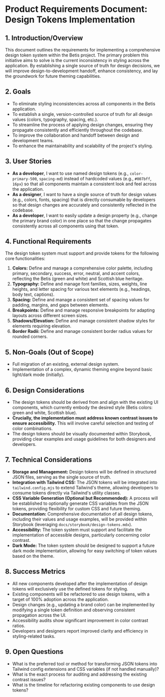 # Product Requirements Document: Design Tokens Implementation

## 1. Introduction/Overview

This document outlines the requirements for implementing a comprehensive design token system within the Betis project. The primary problem this initiative aims to solve is the current inconsistency in styling across the application. By establishing a single source of truth for design decisions, we will improve design-to-development handoff, enhance consistency, and lay the groundwork for future theming capabilities.

## 2. Goals

*   To eliminate styling inconsistencies across all components in the Betis application.
*   To establish a single, version-controlled source of truth for all design values (colors, typography, spacing, etc.).
*   To streamline the process of applying design changes, ensuring they propagate consistently and efficiently throughout the codebase.
*   To improve the collaboration and handoff between design and development teams.
*   To enhance the maintainability and scalability of the project's styling.

## 3. User Stories

*   **As a developer**, I want to use named design tokens (e.g., `color-primary-500`, `spacing-md`) instead of hardcoded values (e.g., `#007bff`, `16px`) so that all components maintain a consistent look and feel across the application.
*   **As a designer**, I want to have a single source of truth for design values (e.g., colors, fonts, spacing) that is directly consumable by developers so that design changes are accurately and consistently reflected in the codebase.
*   **As a developer**, I want to easily update a design property (e.g., change the primary brand color) in one place so that the change propagates consistently across all components using that token.

## 4. Functional Requirements

The design token system must support and provide tokens for the following core functionalities:

1.  **Colors:** Define and manage a comprehensive color palette, including primary, secondary, success, error, neutral, and accent colors, reflecting the Betis (green and white) and Scottish blue heritage.
2.  **Typography:** Define and manage font families, sizes, weights, line heights, and letter spacing for various text elements (e.g., headings, body text, captions).
3.  **Spacing:** Define and manage a consistent set of spacing values for padding, margins, and gaps between elements.
4.  **Breakpoints:** Define and manage responsive breakpoints for adapting layouts across different screen sizes.
5.  **Shadows/Elevation:** Define and manage consistent shadow styles for elements requiring elevation.
6.  **Border Radii:** Define and manage consistent border radius values for rounded corners.

## 5. Non-Goals (Out of Scope)

*   Full migration of an existing, external design system.
*   Implementation of a complex, dynamic theming engine beyond basic light/dark mode (initially).

## 6. Design Considerations

*   The design tokens should be derived from and align with the existing UI components, which currently embody the desired style (Betis colors: green and white, Scottish blue).
*   **Crucially, the implementation must address known contrast issues to ensure accessibility.** This will involve careful selection and testing of color combinations.
*   The design tokens should be visually documented within Storybook, providing clear examples and usage guidelines for both designers and developers.

## 7. Technical Considerations

*   **Storage and Management:** Design tokens will be defined in structured JSON files, serving as the single source of truth.
*   **Integration with Tailwind CSS:** The JSON tokens will be integrated into `tailwind.config.mjs` to extend Tailwind's theme, allowing developers to consume tokens directly via Tailwind's utility classes.
*   **CSS Variable Generation (Optional but Recommended):** A process will be established to optionally generate CSS variables from the JSON tokens, providing flexibility for custom CSS and future theming.
*   **Documentation:** Comprehensive documentation of all design tokens, including their values and usage examples, will be provided within Storybook (leveraging `docs/storybook/design-tokens.mdx`).
*   **Accessibility:** The token system must support and facilitate the implementation of accessible designs, particularly concerning color contrast.
*   **Dark Mode:** The token system should be designed to support a future dark mode implementation, allowing for easy switching of token values based on the theme.

## 8. Success Metrics

*   All new components developed after the implementation of design tokens will exclusively use the defined tokens for styling.
*   Existing components will be refactored to use design tokens, with a target of 100% adoption across the application.
*   Design changes (e.g., updating a brand color) can be implemented by modifying a single token definition and observing consistent propagation across the UI.
*   Accessibility audits show significant improvement in color contrast ratios.
*   Developers and designers report improved clarity and efficiency in styling-related tasks.

## 9. Open Questions

*   What is the preferred tool or method for transforming JSON tokens into Tailwind config extensions and CSS variables (if not handled manually)?
*   What is the exact process for auditing and addressing the existing contrast issues?
*   What is the timeline for refactoring existing components to use design tokens?
